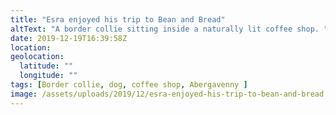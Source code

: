 ```yaml
---
title: "Esra enjoyed his trip to Bean and Bread"
altText: "A border collie sitting inside a naturally lit coffee shop. "
date: 2019-12-19T16:39:58Z
location: 
geolocation: 
  latitude: ""
  longitude: ""
tags: [Border collie, dog, coffee shop, Abergavenny ]
image: /assets/uploads/2019/12/esra-enjoyed-his-trip-to-bean-and-bread.jpg
---
```


